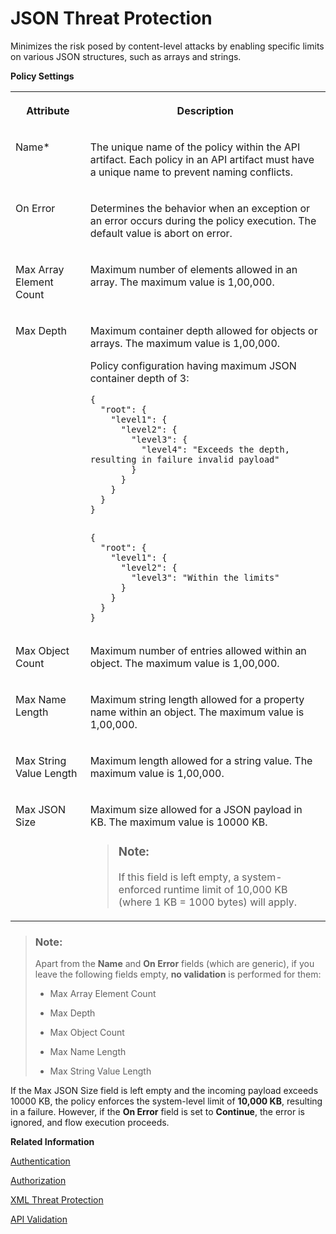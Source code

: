 <!-- loioc4991a6c68454851a7edd65d178963f2 -->

# JSON Threat Protection

Minimizes the risk posed by content-level attacks by enabling specific limits on various JSON structures, such as arrays and strings.

**Policy Settings**


<table>
<tr>
<th valign="top">

Attribute

</th>
<th valign="top">

Description

</th>
</tr>
<tr>
<td valign="top">

Name\*

</td>
<td valign="top">

The unique name of the policy within the API artifact. Each policy in an API artifact must have a unique name to prevent naming conflicts.

</td>
</tr>
<tr>
<td valign="top">

On Error

</td>
<td valign="top">

Determines the behavior when an exception or an error occurs during the policy execution. The default value is abort on error.

</td>
</tr>
<tr>
<td valign="top">

Max Array Element Count

</td>
<td valign="top">

Maximum number of elements allowed in an array. The maximum value is 1,00,000.

</td>
</tr>
<tr>
<td valign="top">

Max Depth

</td>
<td valign="top">

Maximum container depth allowed for objects or arrays. The maximum value is 1,00,000.

Policy configuration having maximum JSON container depth of 3:

```
{
  "root": {
    "level1": {
      "level2": {
        "level3": {
          "level4": "Exceeds the depth, resulting in failure invalid payload"
        }
      }
    }
  }
}
 
```

```
{
  "root": {
    "level1": {
      "level2": {
        "level3": "Within the limits"
      }
    }
  }
}

```



</td>
</tr>
<tr>
<td valign="top">

Max Object Count

</td>
<td valign="top">

Maximum number of entries allowed within an object. The maximum value is 1,00,000.

</td>
</tr>
<tr>
<td valign="top">

Max Name Length

</td>
<td valign="top">

Maximum string length allowed for a property name within an object. The maximum value is 1,00,000.

</td>
</tr>
<tr>
<td valign="top">

Max String Value Length

</td>
<td valign="top">

Maximum length allowed for a string value. The maximum value is 1,00,000.

</td>
</tr>
<tr>
<td valign="top">

Max JSON Size

</td>
<td valign="top">

Maximum size allowed for a JSON payload in KB. The maximum value is 10000 KB.

> ### Note:  
> If this field is left empty, a system-enforced runtime limit of 10,000 KB \(where 1 KB = 1000 bytes\) will apply.



</td>
</tr>
</table>

> ### Note:  
> Apart from the **Name** and **On Error** fields \(which are generic\), if you leave the following fields empty, **no validation** is performed for them:
> 
> -   Max Array Element Count
> 
> -   Max Depth
> 
> -   Max Object Count
> 
> -   Max Name Length
> 
> -   Max String Value Length

If the Max JSON Size field is left empty and the incoming payload exceeds 10000 KB, the policy enforces the system-level limit of **10,000 KB**, resulting in a failure. However, if the **On Error** field is set to **Continue**, the error is ignored, and flow execution proceeds.

**Related Information**  


[Authentication](authentication-fa6eec4.md "Different API may have various authentication mechanisms. The authentication mechanisms that are currently supported are Basic authentication, Client Certificate, and oAuth.")

[Authorization](authorization-6658409.md "This policy evaluates whether a user should be permitted to access a protected API.")

[XML Threat Protection](xml-threat-protection-2e04b93.md "An XML Threat Protection policy safeguards XML-based applications and APIs from malicious attacks. It enforces rules on XML data to prevent threats such as recursive payloads, excessive node depth, and oversized payloads.")

[API Validation](api-validation-02ff41b.md "The API validation policy enables you to validate incoming request messages against an OpenAPI 3.0 Specification.")

